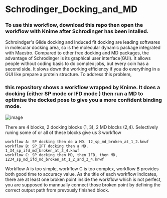 # Schrodinger_Docking_and_MD

### To use this workflow, download this repo then open the workflow with Knime after Schrodinger has been intalled.

Schroindger's Glide docking and Induced fit docking are leading softwares in molecular docking area, so is the molecular dynamic package integrated with Maestro. 
Compared to other free docking and MD packages, the advantage of Schrodinger is its graphical user interface(GUI). It allows people without coding basis to do complex jobs, but every coin has a second side.
It slows down the working efficiency if you do everything in a GUI like prepare a protein structure.  To address this problem, 

### this repository shows a workflow wrapped by Knime. It does a docking (either SP mode or IFD mode ) then run a MD to optimise the docked pose to give you a more confident binding mode.

![image](https://user-images.githubusercontent.com/75652473/209523406-065d8cd5-02f8-4554-9083-2590dddb1633.png)

There are 4 blocks, 2 docking blocks (1, 3), 2 MD blocks (2,4). Selectively runing some of or all of these blocks give us 3 workflow


```
workflow A: SP docking then do a MD. 12_sp_md_broken_at_1_2.knwf
workflow B: SP_IFT docking then a MD. 1_34_sp_ifd_md_broken_at_3_4.knwf
workflow C: SP docking then MD, then IFD, then MD, 1234_sp_md_ifd_md_broken_at_1_2_and_3_4.knwf
```
Workflow A is too simple, workflow C is too complex, workflow B provides both good time to accuracy value.
As the title of each workflow indicates, there are at least one broken point inside the workflow which is not perfect, you are supposed to mannually connect those broken point by defining the correct output path from prevously finished block. 
